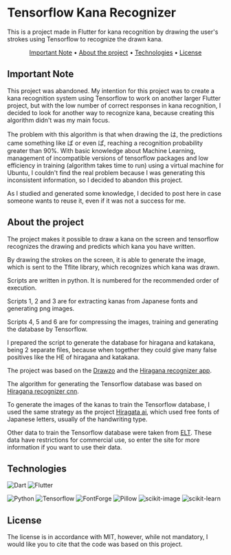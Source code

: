 # Tensorflow Kana Recognizer

This is a project made in Flutter for kana recognition by drawing the user's strokes using Tensorflow to recognize the drawn kana.

<p align="center">
 <a href="#important-note">Important Note</a> •
 <a href="#about-the-project">About the project</a> •
 <a href="#technologies">Technologies</a> • 
 <a href="#license">License</a>
</p>

## Important Note

This project was abandoned. My intention for this project was to create a kana recognition system using Tensorflow to work on another larger Flutter project, but with the low number of correct responses in kana recognition, I decided to look for another way to recognize kana, because creating this algorithm didn't was my main focus.

The problem with this algorithm is that when drawing the は, the predictions came something like ば or even ぱ, reaching a recognition probability greater than 90%. With basic knowledge about Machine Learning, management of incompatible versions of tensorflow packages and low efficiency in training (algorithm takes time to run) using a virtual machine for Ubuntu, I couldn't find the real problem because I was generating this inconsistent information, so I decided to abandon this project.

As I studied and generated some knowledge, I decided to post here in case someone wants to reuse it, even if it was not a success for me.

## About the project

The project makes it possible to draw a kana on the screen and tensorflow recognizes the drawing and predicts which kana you have written.

By drawing the strokes on the screen, it is able to generate the image, which is sent to the Tflite library, which recognizes which kana was drawn.

Scripts are written in python. It is numbered for the recommended order of execution.

Scripts 1, 2 and 3 are for extracting kanas from Japanese fonts and generating png images.

Scripts 4, 5 and 6 are for compressing the images, training and generating the database by Tensorflow.

I prepared the script to generate the database for hiragana and katakana, being 2 separate files, because when together they could give many false positives like the HE of hiragana and katakana.

The project was based on the [Drawzo](https://jaycoding.tech/tutorials/guides/efficient-sketching-app-using-flutter-icstum) and the [Hiragana recognizer app](https://github.com/thomasoca/hiragana_recognizer_app).

The algorithm for generating the Tensorflow database was based on [Hiragana recognizer cnn](https://github.com/thomasoca/hiragana-recognizer-cnn).

To generate the images of the kanas to train the Tensorflow database, I used the same strategy as the project [Hiragata ai](https://github.com/Orzelius/Hiragata_ai), which used free fonts of Japanese letters, usually of the handwriting type.

Other data to train the Tensorflow database were taken from [ELT](http://etlcdb.db.aist.go.jp/). These data have restrictions for commercial use, so enter the site for more information if you want to use their data.

## Technologies

<p><img alt="Dart" src="https://img.shields.io/badge/Dart-2.13.4-03589b?style=for-the-badge&logo=dart">
<img alt="Flutter" src="https://img.shields.io/badge/Flutter-2.2.3-53c5f7?style=for-the-badge&logo=flutter"></p>
<p><img alt="Python" src="https://img.shields.io/badge/Python-3.8.10-fadf5e?style=for-the-badge&logo=python">
<img alt="Tensorflow" src="https://img.shields.io/badge/Tensorflow-2.5.0-fadf5e?style=for-the-badge">
<img alt="FontForge" src="https://img.shields.io/badge/font forge-20201107-fadf5e?style=for-the-badge">
<img alt="Pillow" src="https://img.shields.io/badge/pillow-7.0.0-fadf5e?style=for-the-badge">
<img alt="scikit-image" src="https://img.shields.io/badge/scikit image-0.18.2-fadf5e?style=for-the-badge">
<img alt="scikit-learn" src="https://img.shields.io/badge/scikit learn-0.24.2-fadf5e?style=for-the-badge"></p>

## License

The license is in accordance with MIT, however, while not mandatory, I would like you to cite that the code was based on this project.
